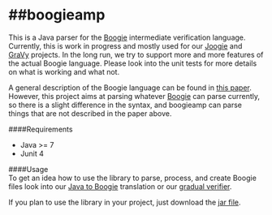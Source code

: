##boogieamp
=========

This is a Java parser for the [Boogie](boogie.codeplex.com) intermediate verification language.
Currently, this is work in progress and mostly used for our [Joogie](www.joogie.org) and [GraVy](http://sotec.informatik.uni-freiburg.de/gravy/) projects. In the long run, we try to support more and more features of the actual Boogie language. Please look into the unit tests for more details on what is working and what not.

A general description of the Boogie language can be found in [this paper](http://research.microsoft.com/en-us/um/people/leino/papers/krml199.pdf). However, this project aims at parsing whatever [Boogie](boogie.codeplex.com) can parse currently, so there is a slight difference in the syntax, and boogieamp can parse things that are not described in the paper above. 

####Requirements
- Java >= 7
- Junit 4

####Usage  
To get an idea how to use the library to parse, process, and create Boogie files look into our [Java to Boogie](https://github.com/martinschaef/jar2bpl) translation or our [gradual verifier](https://code.google.com/p/jimple2boogie/). 

If you plan to use the library in your project, just download the [jar file](https://github.com/martinschaef/boogieamp/blob/master/boogieamp/dist/boogieamp.jar).

